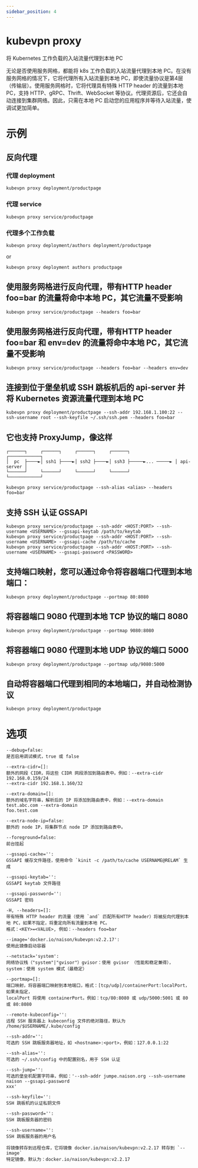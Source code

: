 ```yaml
---
sidebar_position: 4
---
```


# kubevpn proxy

将 Kubernetes 工作负载的入站流量代理到本地 PC

无论是否使用服务网格，都能将 k8s 工作负载的入站流量代理到本地 PC。在没有服务网格的情况下，它将代理所有入站流量到本地
PC，即使流量协议是第4层（传输层）。使用服务网格时，它将代理具有特殊 HTTP header 的流量到本地 PC，支持 HTTP、gRPC、Thrift、WebSocket
等协议。代理资源后，它还会自动连接到集群网络。因此，只需在本地 PC 启动您的应用程序并等待入站流量，使调试更加简单。

# 示例

## 反向代理

### 代理 deployment

```shell
kubevpn proxy deployment/productpage
```

### 代理 service

```shell
kubevpn proxy service/productpage
```

### 代理多个工作负载

```shell
kubevpn proxy deployment/authors deployment/productpage
```

or

```shell
kubevpn proxy deployment authors productpage
```

## 使用服务网格进行反向代理，带有HTTP header foo=bar 的流量将命中本地 PC，其它流量不受影响

```shell
kubevpn proxy service/productpage --headers foo=bar
```

## 使用服务网格进行反向代理，带有HTTP header foo=bar 和 env=dev 的流量将命中本地 PC，其它流量不受影响

```shell
kubevpn proxy service/productpage --headers foo=bar --headers env=dev
```

## 连接到位于堡垒机或 SSH 跳板机后的 api-server 并将 Kubernetes 资源流量代理到本地 PC

```shell
kubevpn proxy deployment/productpage --ssh-addr 192.168.1.100:22 --ssh-username root --ssh-keyfile ~/.ssh/ssh.pem --headers foo=bar
```

## 它也支持 ProxyJump，像这样

```text
┌──────┐     ┌──────┐     ┌──────┐     ┌──────┐                 ┌────────────┐
│  pc  ├────►│ ssh1 ├────►│ ssh2 ├────►│ ssh3 ├─────►... ─────► │ api-server │
└──────┘     └──────┘     └──────┘     └──────┘                 └────────────┘
```

```shell
kubevpn proxy service/productpage --ssh-alias <alias> --headers foo=bar
```

## 支持 SSH 认证 GSSAPI

```shell
kubevpn proxy service/productpage --ssh-addr <HOST:PORT> --ssh-username <USERNAME> --gssapi-keytab /path/to/keytab
kubevpn proxy service/productpage --ssh-addr <HOST:PORT> --ssh-username <USERNAME> --gssapi-cache /path/to/cache
kubevpn proxy service/productpage --ssh-addr <HOST:PORT> --ssh-username <USERNAME> --gssapi-password <PASSWORD>
```

## 支持端口映射，您可以通过命令将容器端口代理到本地端口：

```shell
kubevpn proxy deployment/productpage --portmap 80:8080
```

## 将容器端口 9080 代理到本地 TCP 协议的端口 8080

```shell
kubevpn proxy deployment/productpage --portmap 9080:8080
```

## 将容器端口 9080 代理到本地 UDP 协议的端口 5000

```shell
kubevpn proxy deployment/productpage --portmap udp/9080:5000
```

## 自动将容器端口代理到相同的本地端口，并自动检测协议

```shell
kubevpn proxy deployment/productpage
```

# 选项

```text
--debug=false:
是否启用调试模式，true 或 false

--extra-cidr=[]:
额外的网段 CIDR，将这些 CIDR 网段添加到路由表中。例如：--extra-cidr 192.168.0.159/24
--extra-cidr 192.168.1.160/32

--extra-domain=[]:
额外的域名字符串，解析后的 IP 将添加到路由表中，例如：--extra-domain test.abc.com --extra-domain
foo.test.com

--extra-node-ip=false:
额外的 node IP，将集群节点 node IP 添加到路由表中。

--foreground=false:
前台挂起

--gssapi-cache='':
GSSAPI 缓存文件路径，使用命令 `kinit -c /path/to/cache USERNAME@RELAM` 生成

--gssapi-keytab='':
GSSAPI keytab 文件路径

--gssapi-password='':
GSSAPI 密码

-H, --headers=[]:
带有特殊 HTTP header 的流量（使用 `and` 匹配所有HTTP header）将被反向代理到本地 PC，如果不指定，将重定向所有流量到本地 PC。
格式：<KEY>=<VALUE>, 例如：--headers foo=bar

--image='docker.io/naison/kubevpn:v2.2.17':
使用此镜像启动容器

--netstack='system':
网络协议栈（"system"|"gvisor"）gvisor：使用 gvisor （性能和稳定兼得），system：使用 system 模式（最稳定）

--portmap=[]:
端口映射，将容器端口映射到本地端口，格式：[tcp/udp]/containerPort:localPort，如果未指定，
localPort 将使用 containerPort。例如：tcp/80:8080 或 udp/5000:5001 或 80 或 80:8080

--remote-kubeconfig='':
远程 SSH 服务器上 kubeconfig 文件的绝对路径，默认为 /home/$USERNAME/.kube/config

--ssh-addr='':
可选的 SSH 跳板服务器地址，如 <hostname>:<port>，例如：127.0.0.1:22

--ssh-alias='':
可选的 ~/.ssh/config 中的配置别名，用于 SSH 认证

--ssh-jump='':
可选的堡垒机配置字符串，例如：'--ssh-addr jumpe.naison.org --ssh-username naison --gssapi-password
xxx'

--ssh-keyfile='':
SSH 跳板机的认证私钥文件

--ssh-password='':
SSH 跳板服务器的密码

--ssh-username='':
SSH 跳板服务器的用户名

将镜像转存到远程仓库，它将镜像 docker.io/naison/kubevpn:v2.2.17 转存到 `--image`
特定镜像，默认为：docker.io/naison/kubevpn:v2.2.17
```
